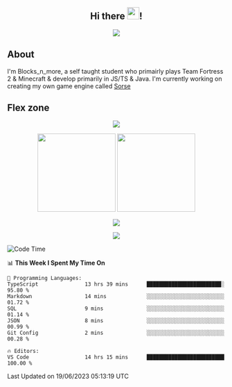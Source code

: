 <h2 align="center">
  Hi there <img src="https://media.giphy.com/media/hvRJCLFzcasrR4ia7z/giphy.gif" width="28">!
</h2>

<p align="center">
  <img src="https://forthebadge.com/images/badges/0-percent-optimized.svg">
</p>

## About
I'm Blocks_n_more, a self taught student who primairly plays Team Fortress 2 & Minecraft & develop primarily in JS/TS & Java. I'm currently working on creating my own game engine called [Sorse](https://github.com/Wave-Studio/sorse2)

## Flex zone
<p align="center">
 <img src="https://github-profile-summary-cards.vercel.app/api/cards/profile-details?username=Blocksnmore&theme=github_dark">
</p>
<p align="center">
 <img height="180em" src="https://github-readme-stats-git-masterrstaa-rickstaa.vercel.app/api?username=Blocksnmore&show_icons=true&theme=dark&hide_border=true">
 <img height="180em" src="https://github-readme-stats-git-masterrstaa-rickstaa.vercel.app/api/top-langs/?username=Blocksnmore&layout=compact&theme=dark&hide_border=true"> 
</p>
<p align="center">
 <img src="https://github-readme-streak-stats.herokuapp.com/?user=Blocksnmore&theme=dark&hide_border=true">
</p>
<p align="center">
 <img src="https://github-readme-activity-graph.vercel.app/graph?username=Blocksnmore&theme=github&hide_border=true"> 
</p>

<!--START_SECTION:waka-->
![Code Time](http://img.shields.io/badge/Code%20Time-586%20hrs%2057%20mins-blue)

📊 **This Week I Spent My Time On** 

```text
💬 Programming Languages: 
TypeScript               13 hrs 39 mins      ████████████████████████░   95.80 % 
Markdown                 14 mins             ░░░░░░░░░░░░░░░░░░░░░░░░░   01.72 % 
SQL                      9 mins              ░░░░░░░░░░░░░░░░░░░░░░░░░   01.14 % 
JSON                     8 mins              ░░░░░░░░░░░░░░░░░░░░░░░░░   00.99 % 
Git Config               2 mins              ░░░░░░░░░░░░░░░░░░░░░░░░░   00.28 % 

🔥 Editors: 
VS Code                  14 hrs 15 mins      █████████████████████████   100.00 % 
```


 Last Updated on 19/06/2023 05:13:19 UTC
<!--END_SECTION:waka-->
